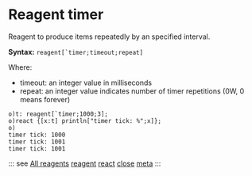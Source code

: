 # Reagent timer

Reagent to produce items repeatedly by an specified interval.

**Syntax:** ```reagent[`timer;timeout;repeat]```

Where:

- timeout: an integer value in milliseconds
- repeat: an integer value indicates number of timer repetitions (0W, 0 means forever)

```o
o)t: reagent[`timer;1000;3];
o)react {[x:t] println["timer tick: %";x]};
o)
timer tick: 1000
timer tick: 1001
timer tick: 1001
```

::: see
[All reagents](/reference/types/reagents/overview.md)
[reagent](/verbs/concurrency/reagent.md)
[react](/verbs/concurrency/react.md)
[close](/verbs/concurrency/close.md)
[meta](/verbs/other/meta.md)
:::
